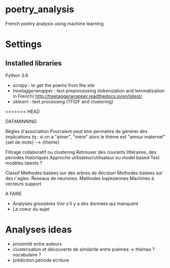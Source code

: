 # poetry_analysis
French poetry analysis using machine learning 

# Settings

## Installed libraries
Python 3.6

* *scrapy* : to get the poems from the site 
* *treetaggerwrapper* : text preprocessing (tokenization and lemmatization in French) 
http://treetaggerwrapper.readthedocs.io/en/latest/
* *sklearn* : text processing (TFIDF and clustering)


<<<<<<< HEAD

DATAMINNING

Règles d'association
Pourraient peut etre permettre de générer des implications tq :
    si on a "aimer", "mère" alors le thème est "amour maternel"
    {set de mots} --> {theme}

Filtrage collaboratif ou clustering
Retrouver des courants littéraires, des périodes historiques
Approche utilisateur/utilisateur ou model based
Test modèles latents ?

Classif
Ḿethodes baśees sur des arbres de d́ecision
Ḿethodes baśees sur des r`egles.
Ŕeseaux de neurones.
Ḿethodes baýesiennes
Machines à vecteurs support


A FAIRE
- Analyses grossières
Voir s'il y a des données qui manquent
- Le coeur du sujet

# Analyses ideas

* proximité entre auteurs
* clusterisation et découverte de similarité entre poèmes -> thèmes ? vocabulaire ?
* prédiciton période écriture
